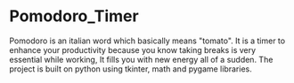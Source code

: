 # Pomodoro_Timer
Pomodoro is an italian word which basically means "tomato". It is a timer to enhance your productivity because you know taking breaks is very essential while working, It fills you with new energy all of a sudden. The project is built on python using tkinter, math and pygame libraries.  
